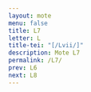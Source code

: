 ```yaml
---
layout: mote
menu: false
title: L7
letter: L
title-tei: "[/Lvii/]"
description: Mote L7
permalink: /L7/
prev: L6
next: L8
---
```


